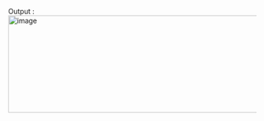 Output : <img width="708" height="198" alt="image" src="https://github.com/user-attachments/assets/fe493987-2277-4537-8a3e-020f4a8e60c9" />
